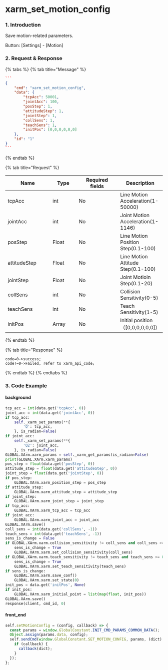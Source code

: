 # xarm\_set\_motion\_config

### 1. Introduction

Save motion-related parameters.

Button: \[Settings] - \[Motion]

### 2. Request & Response

{% tabs %}
{% tab title="Message" %}
````json
```
{
    "cmd": "xarm_set_motion_config",
    "data": {
        "tcpAcc": 50001,
        "jointAcc": 100,
        "posStep": 1,
        "attitudeStep": 1,
        "jointStep": 1,
        "collSens": 1,
        "teachSens": 1,
        "initPos": [0,0,0,0,0,0]
    },
    "id": "1"
}
```
````
{% endtab %}

{% tab title="Request" %}
<table data-full-width="true"><thead><tr><th width="142">Name</th><th width="79">Type</th><th width="135">Required fields</th><th>Description</th></tr></thead><tbody><tr><td>tcpAcc</td><td>int</td><td>No</td><td>Line Motion Acceleration(1-50000)</td></tr><tr><td>jointAcc</td><td>int</td><td>No</td><td>Joint Motion Acceleration(1-1146)</td></tr><tr><td>posStep</td><td>Float</td><td>No</td><td>Line Motion Position Step(0.1-100)</td></tr><tr><td>attitudeStep</td><td>Float</td><td>No</td><td>Line Motion Attitude Step(0.1-100)</td></tr><tr><td>jointStep</td><td>Float</td><td>No</td><td>Joint Motioin Step(0.1-20)</td></tr><tr><td>collSens</td><td>int</td><td>No</td><td>Collision Sensitivity(0-5)</td></tr><tr><td>teachSens</td><td>int</td><td>No</td><td>Teach Sensitivity(1-5)</td></tr><tr><td>initPos</td><td>Array</td><td>No</td><td>Initial position（[0,0,0,0,0,0]）</td></tr></tbody></table>
{% endtab %}

{% tab title="Response" %}
```
code=0->success;
code!=0->Failed, refer to xarm_api_code;
```
{% endtab %}
{% endtabs %}

### 3. Code Example

#### background

```python
tcp_acc = int(data.get('tcpAcc', 0))
joint_acc = int(data.get('jointAcc', 0))
if tcp_acc:
    self._xarm_set_params(**{
        'Q': tcp_acc,
    }, is_radian=False)
if joint_acc:
    self._xarm_set_params(**{
        'Q2': joint_acc,
    }, is_radian=False)
GLOBAL.XArm.xarm_params = self._xarm_get_params(is_radian=False)
print(GLOBAL.XArm.xarm_params)
pos_step = float(data.get('posStep', 0))
attitude_step = float(data.get('attitudeStep', 0))
joint_step = float(data.get('jointStep', 0))
if pos_step:
    GLOBAL.XArm.xarm_position_step = pos_step
if attitude_step:
    GLOBAL.XArm.xarm_attitude_step = attitude_step
if joint_step:
    GLOBAL.XArm.xarm_joint_step = joint_step
if tcp_acc:
    GLOBAL.XArm.xarm_tcp_acc = tcp_acc
if joint_acc:
    GLOBAL.XArm.xarm_joint_acc = joint_acc
GLOBAL.XArm.save()
coll_sens = int(data.get('collSens', -1))
teach_sens = int(data.get('teachSens', -1))
sens_is_change = False
if GLOBAL.XArm.xarm.collision_sensitivity != coll_sens and coll_sens >= 0:
    sens_is_change = True
    GLOBAL.XArm.xarm.set_collision_sensitivity(coll_sens)
if GLOBAL.XArm.xarm.teach_sensitivity != teach_sens and teach_sens >= 0:
    sens_is_change = True
    GLOBAL.XArm.xarm.set_teach_sensitivity(teach_sens)
if sens_is_change:
    GLOBAL.XArm.xarm.save_conf()
    GLOBAL.XArm.xarm.set_state(0)
init_pos = data.get('initPos', None)
if init_pos:
    GLOBAL.XArm.xarm_initial_point = list(map(float, init_pos))
GLOBAL.XArm.save()
response(client, cmd_id, 0)
```

#### front\_end

```javascript
self.setMotionConfig = (config, callback) => {
  const params = window.GlobalConstant.INIT_CMD_PARAMS_COMMON_DATA();
  Object.assign(params.data, config);
  self.sendCmd(window.GlobalConstant.SET_MOTION_CONFIG, params, (dict) => {
    if (callback) {
      callback(dict);
    }
  });
};
```
